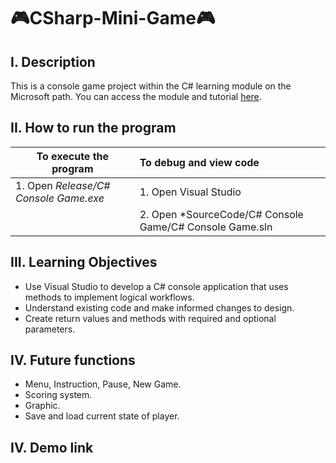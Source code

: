 # :video_game:CSharp-Mini-Game:video_game:
## I. Description
This is a console game project within the C# learning module on the Microsoft path. You can access the module and tutorial [here](https://learn.microsoft.com/vi-vn/training/modules/challenge-project-create-mini-game/1-introduction).
## II. How to run the program
|To execute the program|To debug and view code|
|------------|:---------------|
|1. Open *Release/C# Console Game.exe*|1. Open Visual Studio|
||2. Open *SourceCode/C# Console Game/C# Console Game.sln|
## III. Learning Objectives
- Use Visual Studio to develop a C# console application that uses methods to implement logical workflows.
- Understand existing code and make informed changes to design.
- Create return values and methods with required and optional parameters.
## IV. Future functions
- Menu, Instruction, Pause, New Game.
- Scoring system.
- Graphic.
- Save and load current state of player.
## IV. Demo link
